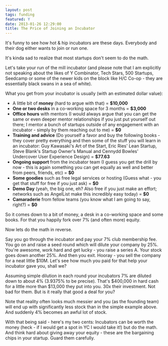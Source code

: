 ```yaml
---
layout: post
tags: funding
featured: Y
date: 2013-01-26 12:29:00
title: The Price of Joining an Incubator
---
```

It's funny to see how hot & hip incubators are these days. Everybody and their dog either wants to join or run one.

It's kinda sad to realize that most startups don't seem to do the math.

Let's take your run of the mill incubator (and please note that I am explicitly not speaking about the likes of Y Combinator, Tech Stars, 500 Startups, Seedcamp or some of the newer kids on the block like H/C Co-op - they are essentially black swans in a sea of white).

What you get from your incubator is usually (with an estimated dollar value):

- A little bit of **money** (hard to argue with that) = **$10,000**
- **One or two desks** in a co-working space for 3 months = **$3,000**
- **Office hours** with mentors (I would always argue that you can get the same or even deeper mentor relationships if you just put yourself out there; I mentor a bunch of startups outside of any engagement with an incubator - simply by them reaching out to me) = **$0**
- **Training and advice** (Do yourself a favor and buy the following books - they cover pretty everything and then some of the stuff you will learn in an incubator: Guy Kawasaki's Art of the Start, Eric Ries' Lean Startup, Steve Blank's Startup Owner's Manual and Cennydd Bowles' Undercover User Experience Design) = **$77.63**
- **Ongoing support** from the incubator team (I guess you get the drill by now - this is again something you can get equally as well and better from peers, friends, etc) = **$0**
- **Some goodies** such as free legal services or hosting (Guess what - you get that stuff for free if you just ask) = **$0**
- **Demo Day** (yeah, the big one, eh? Also free if you just make an effort; networks such as AngelList make this incredibly easy today) = **$0**
- **Camaraderie** from fellow teams (you know what I am going to say, right?) = **$0**

So it comes down to a bit of money, a desk in a co-working space and some books. For that you happily fork over 7% (and often more) equity.

Now lets do the math in reverse.

Say you go through the incubator and pay your 7% club membership fee. You go on and raise a seed round which will dilute your company by 25%. You're awesome, work hard and get lucky - you raise a series A. Your stock goes down another 25%. And then you exit. Hooray - you sell the company for a neat little $10M. Let's see how much you paid for that help your incubator gave you, shall we?

Assuming simple dilution in each round your incubators 7% are diluted down to about 4% (3.9375% to be precise). That's $400,000 in hard cash for a little more than $13,000 they put into you. 30x their investment. Not bad for them. But is it really that good a deal for you?

Note that reality often looks much messier and you (as the founding team) will end up with significantly less stock than in the simple example above. And suddenly 4% becomes an awful lot of stock.

With that being said - here's my two cents: Incubators can be worth the money (heck - if I would get a spot in YC I would take it!) but do the math. And think hard about giving away your equity - these are the bargaining chips in your startup. Guard them carefully.

